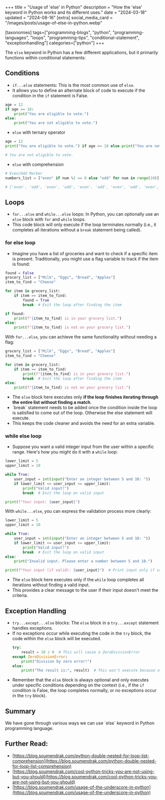 +++
title = "Usage of 'else' in Python"
description = "How the 'else' keyword in Python works and its different uses."
date = "2024-03-18"
updated = "2024-08-16"
[extra]
social_media_card = "/images/posts/usage-of-else-in-python.webp"

[taxonomies]
tags=["programming-blogs", "python", "programming-languages", "loops", "programming-tips", "conditional-statement", "exceptionhandling"]
categories=["python"]
+++

The `else` keyword in Python has a few different applications, but it primarily functions within conditional statements:

## Conditions

- `if...else` statements: This is the most common use of `else`.
- It allows you to define an alternate block of code to execute if the condition in the `if` statement is False.

```python
age = 12
if age >= 18:
    print("You are eligible to vote.")
else:
    print("You are not eligible to vote.")
```

- `else` with ternary operator

```python
age = 12
print("You are eligible to vote.") if age >= 18 else print("You are not eligible to vote.")

# You are not eligible to vote.
```

- `else` with comprehension

```python
# Even/Odd Marker
numbers_list = ["even" if num %2 == 0 else "odd" for num in range(10)]

# ['even', 'odd', 'even', 'odd', 'even', 'odd', 'even', 'odd', 'even', 'odd']
```

## Loops

- `for...else` and `while...else` loops: In Python, you can optionally use an `else` block with `for` and `while` loops.
- This code block will only execute if the loop terminates normally (i.e., it completes all iterations without a `break` statement being called).

### for else loop

- Imagine you have a list of groceries and want to check if a specific item is present. Traditionally, you might use a flag variable to track if the item is found:

```python
found = False
grocery_list = ["Milk", "Eggs", "Bread", "Apples"]
item_to_find = "Cheese"

for item in grocery_list:
    if item == item_to_find:
        found = True
        break  # Exit the loop after finding the item

if found:
    print(f"{item_to_find} is in your grocery list.")
else:
    print(f"{item_to_find} is not on your grocery list.")
```

With `for...else`, you can achieve the same functionality without needing a flag:

```python
grocery_list = ["Milk", "Eggs", "Bread", "Apples"]
item_to_find = "Cheese"

for item in grocery_list:
    if item == item_to_find:
        print(f"{item_to_find} is in your grocery list.")
        break  # Exit the loop after finding the item
else:
    print(f"{item_to_find} is not on your grocery list.")
```

- The `else` block here executes only **if the loop finishes iterating through the entire list without finding a match**.
- \`break\` statement needs to be added once the condition inside the loop is satisfied to come out of the loop. Otherwise the else statement will execute.
- This keeps the code cleaner and avoids the need for an extra variable.

### while else loop

- Suppose you want a valid integer input from the user within a specific range. Here's how you might do it with a `while` loop:

```python
lower_limit = 5
upper_limit = 10

while True:
    user_input = int(input("Enter an integer between 5 and 10: "))
    if lower_limit <= user_input <= upper_limit:
        print("Valid input!")
        break  # Exit the loop on valid input

print(f"Your input: {user_input}")
```

With `while...else`, you can express the validation process more clearly:

```python
lower_limit = 5
upper_limit = 10

while True:
    user_input = int(input("Enter an integer between 5 and 10: "))
    if lower_limit <= user_input <= upper_limit:
        print("Valid input!")
        break  # Exit the loop on valid input
else:
    print("Invalid input. Please enter a number between 5 and 10.")

print(f"Your input (if valid): {user_input}")  # Print input only if valid
```

- The `else` block here executes only if the `while` loop completes all iterations without finding a valid input.
- This provides a clear message to the user if their input doesn't meet the criteria.

## Exception Handling

- `try...except...else` blocks: The `else` block in a `try...except` statement handles exceptions.
- If no exceptions occur while executing the code in the `try` block, the code within the `else` block will be executed.
  ```python
  try:
      result = 10 / 0  # This will cause a ZeroDivisionError
  except ZeroDivisionError:
      print("Division by zero error!")
  else:
      print("The result is:", result)  # This won't execute because of the exception
  ```
- Remember that the `else` block is always optional and only executes under specific conditions depending on the context (i.e., if the `if` condition is False, the loop completes normally, or no exceptions occur in the `try` block).

## Summary

We have gone through various ways we can use \`else\` keyword in Python programming language.

## Further Read:

- [https://blog.soumendrak.com/python-double-nested-for-loop-list-comprehension](https://blog.soumendrak.com/python-double-nested-for-loop-list-comprehension)
- [https://blog.soumendrak.com/cool-python-tricks-you-are-not-using-but-you-should](https://blog.soumendrak.com/cool-python-tricks-you-are-not-using-but-you-should)
- [https://blog.soumendrak.com/usage-of-the-underscore-in-python](https://blog.soumendrak.com/usage-of-the-underscore-in-python)
